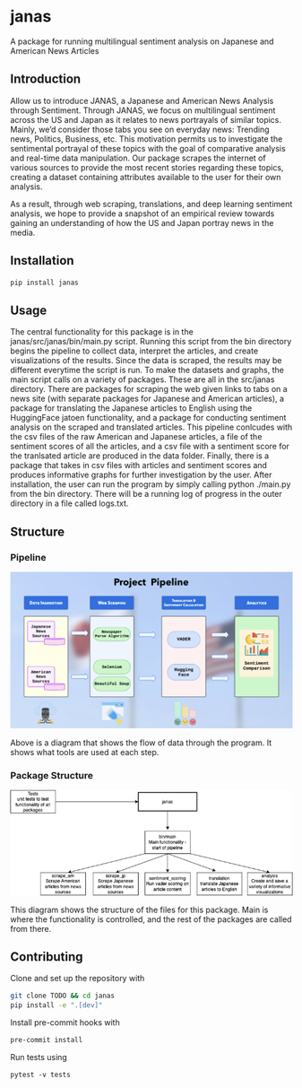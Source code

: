 # janas

A package for running multilingual sentiment analysis on Japanese and American News Articles

## Introduction

Allow us to introduce JANAS, a Japanese and American News Analysis through Sentiment. Through JANAS, we focus on multilingual sentiment across the US and Japan as it relates to news portrayals of similar topics. Mainly, we’d consider those tabs you see on everyday news: Trending news, Politics, Business, etc. This motivation permits us to investigate the sentimental portrayal of these topics with the goal of comparative analysis and real-time data manipulation. Our package scrapes the internet of various sources to provide the most recent stories regarding these topics, creating a dataset containing attributes available to the user for their own analysis. 

As a result, through web scraping, translations, and deep learning sentiment analysis, we hope to provide a snapshot of an empirical review towards gaining an understanding of how the US and Japan portray news in the media. 

## Installation

```bash
pip install janas
```

## Usage

The central functionality for this package is in the janas/src/janas/bin/main.py script. Running this script from the bin directory begins the pipeline to collect data, interpret the articles, and create visualizations of the results. Since the data is scraped, the results may be different everytime the script is run. To make the datasets and graphs, the main script calls on a variety of packages. These are all in the src/janas directory. There are packages for scraping the web given links to tabs on a news site (with separate packages for Japanese and American articles), a package for translating the Japanese articles to English using the HuggingFace jatoen functionality, and a package for conducting sentiment analysis on the scraped and translated articles. This pipeline conlcudes with the csv files of the raw American and Japanese articles, a file of the sentiment scores of all the articles, and a csv file with a sentiment score for the tranlsated article are produced in the data folder. Finally, there is a package that takes in csv files with articles and sentiment scores and produces informative graphs for further investigation by the user. After installation, the user can run the program by simply calling python ./main.py from the bin directory. There will be a running log of progress in the outer directory in a file called logs.txt.

## Structure

### Pipeline

![Diagram For Data Pipeline](img/pipeline.png)

Above is a diagram that shows the flow of data through the program. It shows what tools are used at each step.

### Package Structure

![Diagram For Package Structure](img/drawing.png)

This diagram shows the structure of the files for this package. Main is where the functionality is controlled, and the rest of the packages are called from there.


## Contributing

Clone and set up the repository with

```bash
git clone TODO && cd janas
pip install -e ".[dev]"
```

Install pre-commit hooks with

```bash
pre-commit install
```

Run tests using

```
pytest -v tests
```

